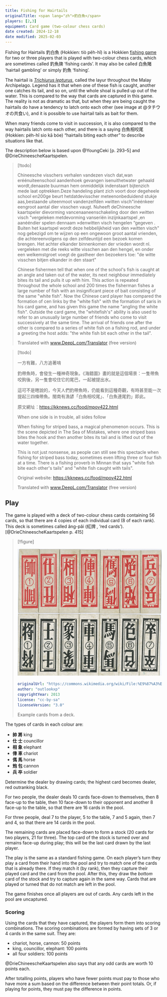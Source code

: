 ```yaml
---
title: Fishing for Hairtails
originalTitle: <span lang="zh">釣白魚</span>
players: [2,3]
equipment: Card game (two-colour chess cards)
date created: 2024-12-18
date modified: 2025-02-03
---
```


Fishing for Hairtails <span lang="zh-Hant">釣白魚</span> (Hokkien: <span lang="nan-Latn">tiò pe̍h-hî</span>) is a Hokkien [fishing game](articles/families/fishing-games/fishing-games.md) for two or three players that is played with two-colour chess cards, which are sometimes called <span lang="zh-Hant">釣魚牌</span> ‘fishing cards’.  It may also be called <span lang="zh-Hant">白魚賭</span> ‘hairtail gambling’ or simply <span lang="zh-Hant">釣魚</span> ‘fishing’.

The hairtail is [<cite>Trichiurus lepturus</cite>,](https://en.wikipedia.org/wiki/Largehead_hairtail) called the <span lang="ms">layur</span> throughout the Malay Archipelago. Legend has it that when one of these fish is caught, another one catches its tail, and so on, until the whole shoal is pulled up out of the water. This is compared to the way that cards are captured in this game. The reality is not as dramatic as that, but when they are being caught the hairtails do have a tendency to latch onto each other (see image at @タチウオの共食い), and it is possible to use hairtail tails as bait for them.

When many friends come to visit in succession, it is also compared to the way hairtails latch onto each other, and there is a saying <span lang="zh-Hant">白魚相咬尾</span> (Hokkien: <span lang="nan-Latn">pe̍h-hî sio kā bóe</span>) “hairtails biting each other” to describe situations like that.

The description below is based upon @YoungCeki [p. 293–5] and @DrieChineescheKaartspelen.

> [!todo]
>
> Chineesche visschers verhalen vandezen visch dat,wan eréénuiteenschool aandenhoek gevangen isenuithetwater gehaald wordt,denaaste buurman hem onmiddelijk indenstaart bijtenzich mede laat optrekken.Deze handeling plant zich voort door degeheele school en200ge beurt hetdatdevisscher meteenonbeduidend stukje aas,bestaande uiteenmoot vandenzelfden »witten visch"inéénkeer eengroot aantal dier visschen vaugt. Nuheeft deChineesche kaartspeler dievorming vancenaaneenschakeling door den »witten visch "vergeleken metdevorming vanseriën inzijnkaartspel ,en aanééndier spelen dennaam »denwitten visch hengelen “gegeven . Buiten het kaartspel wordt deze hebbelijkheid van den »witten visch" nog gebezigd om te wijzen op een ongewoon groot aantal vrienden, die achtereenvolgens op den zelfdeuntijd een bezoek komen brengen. Het achter elkander binnenkomen der vrieden wordt nl. vergeleken met die reeks witte visschen aan den hengel, en onder een welkemstgroet voegt de gastheer den bezoekers toe: "de witte visschen bitjen elkander in den staart"
>
> Chinese fishermen tell that when one of the school's fish is caught at an angle and taken out of the water, its next neighbour immediately bites its tail and pulls it up with him. This action is repeated throughout the whole school and 200 times the fisherman fishes a large number of fish with an insignificant piece of bait consisting of the same "white fish". Now the Chinese card player has compared the formation of cen links by the "white fish" with the formation of saris in his card game, and has given this game the name "angling the white fish". Outside the card game, the "whitefish's" ability is also used to refer to an unusually large number of friends who come to visit successively at the same time. The arrival of friends one after the other is compared to a series of white fish on a fishing rod, and under a greeting the host adds: "the white fish bit each other in the tail".
>
> Translated with www.DeepL.com/Translator (free version)

> [!todo]
>
> 一方有難，八方追著啃
>
> 釣帶魚時，會發生一種神奇現象。《海錯圖》畫的就是這個場景：一隻帶魚咬鉤後，另一隻會咬住它的尾巴，一起被提出水。
> 
> 這可不是瞎說的，今天人們釣帶魚時，仍能看到這種奇觀，有時甚至能一次提起三四條帶魚。閩南有漁諺「白魚相咬尾」、「白魚連尾釣」即此。
> 
> 原文網址：https://kknews.cc/food/mpov422.html
> 
> When one side is in trouble, all sides follow
> 
> When fishing for striped bass, a magical phenomenon occurs. This is the scene depicted in The Sea of Mistakes, where one striped bass bites the hook and then another bites its tail and is lifted out of the water together.
> 
> This is not just nonsense, as people can still see this spectacle when fishing for striped bass today, sometimes even lifting three or four fish at a time. There is a fishing proverb in Minnan that says "white fish bite each other's tails" and "white fish caught with tails".
> 
> Original website: https://kknews.cc/food/mpov422.html
>
> Translated with www.DeepL.com/Translator (free version)

## Play

The game is played with a deck of two-colour chess cards containing 56 cards, so that there are 4 copies of each individual card (8 of each rank). This deck is sometimes called <span lang="nan-Latn">âng-pâi</span> (<span lang="zh">紅牌
</span>, ‘red cards’).[@DrieChineescheKaartspelen p. 415]

> [!figure]
>
> ![](釣魚牌.jpg)
>
> ```yaml
> originalUrl: "https://commons.wikimedia.org/wiki/File:%E9%87%A3%E9%AD%9A%E7%89%8C.png"
> author: "outlookxp"
> copyrightYear: 2013
> license: "cc-by-sa"
> licenseVersion: "3.0"
> ```
>
> Example cards from a deck.


The types of cards in each colour are:

<ul class="columnar">
<li>
<b><span lang="zh-Hant" class="red">帥</span> <span lang="zh-Hant">將</span></b> king
</li>
<li>
<b><span lang="zh-Hant" class="red">仕</span> <span lang="zh-Hant">士</span></b> councillor
</li>
<li>
<b><span lang="zh-Hant" class="red">相</span> <span lang="zh-Hant">象</span></b> elephant
</li>
<li>
<b><span lang="zh-Hant" class="red">俥</span> <span lang="zh-Hant">車</span></b> chariot
</li>
<li>
<b><span lang="zh-Hant" class="red">傌</span> <span lang="zh-Hant">馬</span></b> horse
</li>
<li>
<b><span lang="zh-Hant" class="red">炮</span> <span lang="zh-Hant">包</span></b> cannon
</li>
<li>
<b><span lang="zh-Hant" class="red">兵</span> <span lang="zh-Hant">卒</span></b> soldier
</li>
</ul>

Determine the dealer by drawing cards; the highest card becomes dealer, red outranking black.

For two people, the dealer deals 10 cards face-down to themselves, then 8 face-up to the table, then 10 face-down to their opponent and another 8 face-up to the table, so that there are 16 cards in the pool.

For three people, deal 7 to the player, 5 to the table, 7 and 5 again, then 7 and 4, so that there are 14 cards in the pool.

The remaining cards are placed face-down to form a stock (20 cards for two players, 21 for three). The top card of the stock is turned over and remains face-up during play; this will be the last card drawn by the last player.

The play is the same as a standard fishing game. On each player’s turn they play a card from their hand into the pool and try to match one of the cards that is already there. If they match it (by rank), then they capture their played card and the card from the pool. After this, they draw the _bottom_ card of the stock and try to capture again in the same way. Cards that are played or turned that do not match are left in the pool.

The game finishes once all players are out of cards. Any cards left in the pool are uncaptured.

### Scoring

Using the cards that they have captured, the players form them into scoring combinations. The scoring combinations are formed by having sets of 3 or 4 cards in the same suit. They are:

- chariot, horse, cannon: 50 points
- king, councillor, elephant: 100 points
- all four soldiers: 100 points

@DrieChineescheKaartspelen also says that any odd cards are worth 10 points each.

After totalling points, players who have fewer points must pay to those who have more a sum based on the difference between their point totals. Or, if playing for points, they must pay the difference in points.
